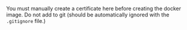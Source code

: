 You must manually create a certificate here before creating the docker image. Do not add to git (should be automatically ignored with the `.gitignore` file.)
